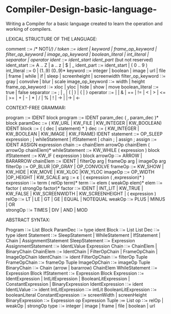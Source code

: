# Compiler-Design-basic-language-

Writing a Compiler for a basic language created to learn the operation and working of compilers. 

LEXICAL STRUCTURE OF THE LANGUAGE:

comment ::=   /*   NOT(*/)*  */
token ::= ident  | keyword | frame_op_keyword | filter_op_keyword | image_op_keyword | boolean_literal
 	| int_literal  | separator  | operator 
ident ::= ident_start  ident_part*    (but not reserved)
ident_start ::=  A .. Z | a .. z | $ | _
ident_part ::= ident_start | ( 0 .. 9 )
int_literal ::= 0  |  (1..9) (0..9)*
keyword ::= integer | boolean | image | url | file | frame | while | if | sleep | screenheight | screenwidth 
filter_op_keyword ∷= gray | convolve | blur | scale
image_op_keyword ∷= width | height 
frame_op_keyword ∷= xloc | yloc | hide | show | move
boolean_literal ::= true | false
separator ::= 	;  | ,  |  (  |  )  | { | }
operator ::=   	|  | &  |  ==  | !=  | < |  > | <= | >= | +  |  -  |  *   |  /   |  % | !  | -> |  |-> | <-

CONTEXT-FREE GRAMMAR:

program ::=  IDENT block
program ::=  IDENT param_dec ( , param_dec )*   block
paramDec ::= ( KW_URL | KW_FILE | KW_INTEGER | KW_BOOLEAN)   IDENT
block ::= { ( dec | statement) * }
dec ::= (  KW_INTEGER | KW_BOOLEAN | KW_IMAGE | KW_FRAME)    IDENT
statement ::=   OP_SLEEP expression ; | whileStatement | ifStatement | chain ; | assign ;
assign ::= IDENT ASSIGN expression
chain ::=  chainElem arrowOp chainElem ( arrowOp  chainElem)*
whileStatement ::= KW_WHILE ( expression ) block
ifStatement ::= KW_IF ( expression ) block
arrowOp ∷= ARROW   |   BARARROW
chainElem ::= IDENT | filterOp arg | frameOp arg | imageOp arg
filterOp ::= OP_BLUR |OP_GRAY | OP_CONVOLVE
frameOp ::= KW_SHOW | KW_HIDE | KW_MOVE | KW_XLOC |KW_YLOC
imageOp ::= OP_WIDTH |OP_HEIGHT | KW_SCALE
arg ::= ε | ( expression (   ,expression)* )
expression ∷= term ( relOp term)*
term ∷= elem ( weakOp  elem)*
elem ∷= factor ( strongOp factor)*
factor ∷= IDENT | INT_LIT | KW_TRUE | KW_FALSE
       	| KW_SCREENWIDTH | KW_SCREENHEIGHT | ( expression )
relOp ∷=  LT | LE | GT | GE | EQUAL | NOTEQUAL 
weakOp  ∷= PLUS | MINUS | OR   
strongOp ∷= TIMES | DIV | AND | MOD    

ABSTRACT SYNTAX:

Program ∷= List<ParamDec> Block
ParamDec ∷= type ident
Block ∷= List<Dec>  List<Statement>
Dec ∷= type ident
Statement ∷= SleepStatement | WhileStatement | IfStatement | Chain
      	| AssignmentStatement
SleepStatement ∷= Expression
AssignmentStatement ∷= IdentLValue Expression
Chain ∷= ChainElem | BinaryChain
ChainElem ::= IdentChain | FilterOpChain | FrameOpChain | ImageOpChain
IdentChain ∷= ident
FilterOpChain ∷= filterOp Tuple
FrameOpChain ∷= frameOp Tuple
ImageOpChain ∷= imageOp Tuple
BinaryChain ∷= Chain (arrow | bararrow)  ChainElem
WhileStatement ∷= Expression Block
IfStatement ∷= Expression Block
Expression ∷= IdentExpression | IntLitExpression | BooleanLitExpression
  	| ConstantExpression | BinaryExpression
IdentExpression ∷= ident
IdentLValue ∷= ident
IntLitExpression ∷= intLit
BooleanLitExpression ∷= booleanLiteral
ConstantExpression ∷= screenWidth | screenHeight
BinaryExpression ∷= Expression op Expression
Tuple :≔ List<Expression>
	op ∷= relOp | weakOp | strongOp
type ∷= integer | image | frame | file | boolean | url
